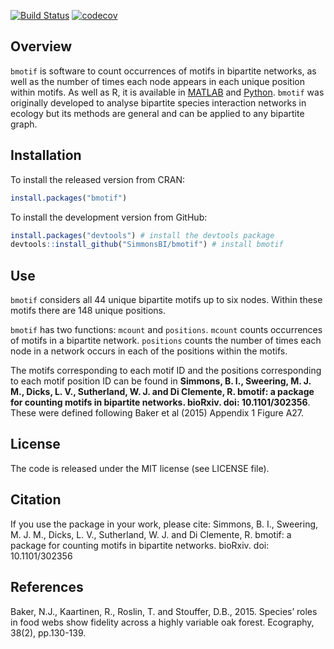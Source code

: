 
<!-- README.md is generated from README.Rmd. Please edit that file -->

[![Build
Status](https://travis-ci.org/SimmonsBI/bmotif.svg?branch=master)](https://travis-ci.org/SimmonsBI/bmotif)
[![codecov](https://codecov.io/gh/SimmonsBI/bmotif/branch/master/graph/badge.svg)](https://codecov.io/gh/SimmonsBI/bmotif)

## Overview

`bmotif` is software to count occurrences of motifs in bipartite
networks, as well as the number of times each node appears in each
unique position within motifs. As well as R, it is available in
[MATLAB](https://github.com/SimmonsBI/bmotif-matlab) and
[Python](https://github.com/SimmonsBI/bmotif-python). `bmotif` was
originally developed to analyse bipartite species interaction networks
in ecology but its methods are general and can be applied to any
bipartite graph.

## Installation

To install the released version from CRAN:

``` r
install.packages("bmotif")
```

To install the development version from GitHub:

``` r
install.packages("devtools") # install the devtools package
devtools::install_github("SimmonsBI/bmotif") # install bmotif
```

## Use

`bmotif` considers all 44 unique bipartite motifs up to six nodes.
Within these motifs there are 148 unique positions.

`bmotif` has two functions: `mcount` and `positions`. `mcount` counts
occurrences of motifs in a bipartite network. `positions` counts the
number of times each node in a network occurs in each of the positions
within the motifs.

The motifs corresponding to each motif ID and the positions
corresponding to each motif position ID can be found in **Simmons, B.
I., Sweering, M. J. M., Dicks, L. V., Sutherland, W. J. and Di Clemente,
R. bmotif: a package for counting motifs in bipartite networks. bioRxiv.
doi: 10.1101/302356**. These were defined following Baker et al (2015)
Appendix 1 Figure A27.

## License

The code is released under the MIT license (see LICENSE file).

## Citation

If you use the package in your work, please cite: Simmons, B. I.,
Sweering, M. J. M., Dicks, L. V., Sutherland, W. J. and Di Clemente, R.
bmotif: a package for counting motifs in bipartite networks. bioRxiv.
doi: 10.1101/302356

## References

Baker, N.J., Kaartinen, R., Roslin, T. and Stouffer, D.B., 2015.
Species’ roles in food webs show fidelity across a highly variable oak
forest. Ecography, 38(2), pp.130-139.
